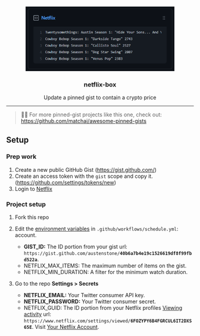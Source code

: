 <p align="center">
  <img width="400" src="./screenshot.png">
  <h3 align="center">netflix-box</h3>
  <p align="center">Update a pinned gist to contain a crypto price</p>
</p>

---

> 📌✨ For more pinned-gist projects like this one, check out: https://github.com/matchai/awesome-pinned-gists

## Setup

### Prep work

1. Create a new public GitHub Gist (https://gist.github.com/)
1. Create an access token with the `gist` scope and copy it. (https://github.com/settings/tokens/new)
1. Login to [Netflix](https://www.netflix.com/login)

### Project setup

1. Fork this repo
1. Edit the [environment variables](https://github.com/austenstone/netflix-box/blob/main/.github/workflows/schedule.yml) in `.github/workflows/schedule.yml`:
account.

   - **GIST_ID:** The ID portion from your gist url: `https://gist.github.com/austenstone/`**`40b6a7b4e19c1526619df8f99fbd522a`**.
   - NETFLIX_MAX_ITEMS: The maximum number of items on the gist.
   - NETFLIX_MIN_DURATION: A filter for the minimum watch duration.

1. Go to the repo **Settings > Secrets**
   - **NETFLIX_EMAIL:** Your Twitter consumer API key.
   - **NETFLIX_PASSWORD:** Your Twitter consumer secret.
   - NETFLIX_GUID: The ID portion from your Netflix profiles [Viewing activity]() url: `https://www.netflix.com/settings/viewed/`**`6FOZYPY6B4FGRCUL6IT2DXS65E`**. Visit [Your Netflix Account](https://www.netflix.com/YourAccount).
